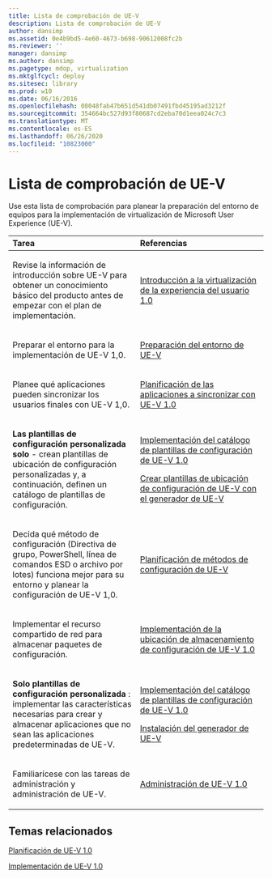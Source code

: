 ```yaml
---
title: Lista de comprobación de UE-V
description: Lista de comprobación de UE-V
author: dansimp
ms.assetid: 0e4b9bd5-4e60-4673-b698-90612008fc2b
ms.reviewer: ''
manager: dansimp
ms.author: dansimp
ms.pagetype: mdop, virtualization
ms.mktglfcycl: deploy
ms.sitesec: library
ms.prod: w10
ms.date: 06/16/2016
ms.openlocfilehash: 08048fab47b651d541db07491fbd45195ad3212f
ms.sourcegitcommit: 354664bc527d93f80687cd2eba70d1eea024c7c3
ms.translationtype: MT
ms.contentlocale: es-ES
ms.lasthandoff: 06/26/2020
ms.locfileid: "10823000"
---
```

# Lista de comprobación de UE-V


Use esta lista de comprobación para planear la preparación del entorno de equipos para la implementación de virtualización de Microsoft User Experience (UE-V).

<table>
<colgroup>
<col width="50%" />
<col width="50%" />
</colgroup>
<thead>
<tr class="header">
<th align="left">Tarea</th>
<th align="left">Referencias</th>
</tr>
</thead>
<tbody>
<tr class="odd">
<td align="left"><p>Revise la información de introducción sobre UE-V para obtener un conocimiento básico del producto antes de empezar con el plan de implementación.</p></td>
<td align="left"><p><a href="getting-started-with-user-experience-virtualization-10.md" data-raw-source="[Getting Started With User Experience Virtualization 1.0](getting-started-with-user-experience-virtualization-10.md)">Introducción a la virtualización de la experiencia del usuario 1.0</a></p></td>
</tr>
<tr class="even">
<td align="left"><p>Preparar el entorno para la implementación de UE-V 1,0.</p></td>
<td align="left"><p><a href="preparing-your-environment-for-ue-v.md" data-raw-source="[Preparing Your Environment for UE-V](preparing-your-environment-for-ue-v.md)">Preparación del entorno de UE-V</a></p></td>
</tr>
<tr class="odd">
<td align="left"><p>Planee qué aplicaciones pueden sincronizar los usuarios finales con UE-V 1,0.</p></td>
<td align="left"><p><a href="planning-which-applications-to-synchronize-with-ue-v-10.md" data-raw-source="[Planning Which Applications to Synchronize with UE-V 1.0](planning-which-applications-to-synchronize-with-ue-v-10.md)">Planificación de las aplicaciones a sincronizar con UE-V 1.0</a></p></td>
</tr>
<tr class="even">
<td align="left"><p><strong>Las plantillas de configuración personalizada solo </strong> - crean plantillas de ubicación de configuración personalizadas y, a continuación, definen un catálogo de plantillas de configuración.</p></td>
<td align="left"><p><a href="deploying-the-settings-template-catalog-for-ue-v-10.md" data-raw-source="[Deploying the Settings Template Catalog for UE-V 1.0](deploying-the-settings-template-catalog-for-ue-v-10.md)">Implementación del catálogo de plantillas de configuración de UE-V 1.0</a></p>
<p><a href="create-ue-v-settings-location-templates-with-the-ue-v-generator.md" data-raw-source="[Create UE-V Settings Location Templates with the UE-V Generator](create-ue-v-settings-location-templates-with-the-ue-v-generator.md)">Crear plantillas de ubicación de configuración de UE-V con el generador de UE-V</a></p></td>
</tr>
<tr class="odd">
<td align="left"><p>Decida qué método de configuración (Directiva de grupo, PowerShell, línea de comandos ESD o archivo por lotes) funciona mejor para su entorno y planear la configuración de UE-V 1,0.</p></td>
<td align="left"><p><a href="planning-for-ue-v-configuration-methods.md" data-raw-source="[Planning for UE-V Configuration Methods](planning-for-ue-v-configuration-methods.md)">Planificación de métodos de configuración de UE-V</a></p></td>
</tr>
<tr class="even">
<td align="left"><p>Implementar el recurso compartido de red para almacenar paquetes de configuración.</p></td>
<td align="left"><p><a href="deploying-the-settings-storage-location-for-ue-v-10.md" data-raw-source="[Deploying the Settings Storage Location for UE-V 1.0](deploying-the-settings-storage-location-for-ue-v-10.md)">Implementación de la ubicación de almacenamiento de configuración de UE-V 1.0</a></p></td>
</tr>
<tr class="odd">
<td align="left"><p><strong>Solo plantillas de configuración personalizada </strong> : implementar las características necesarias para crear y almacenar aplicaciones que no sean las aplicaciones predeterminadas de UE-V.</p></td>
<td align="left"><p><a href="deploying-the-settings-template-catalog-for-ue-v-10.md" data-raw-source="[Deploying the Settings Template Catalog for UE-V 1.0](deploying-the-settings-template-catalog-for-ue-v-10.md)">Implementación del catálogo de plantillas de configuración de UE-V 1.0</a></p>
<p><a href="installing-the-ue-v-generator.md" data-raw-source="[Installing the UE-V Generator](installing-the-ue-v-generator.md)">Instalación del generador de UE-V</a></p></td>
</tr>
<tr class="even">
<td align="left"><p>Familiarícese con las tareas de administración y administración de UE-V.</p></td>
<td align="left"><p><a href="administering-ue-v-10.md" data-raw-source="[Administering UE-V 1.0](administering-ue-v-10.md)">Administración de UE-V 1.0</a></p></td>
</tr>
</tbody>
</table>

 

## Temas relacionados


[Planificación de UE-V 1.0](planning-for-ue-v-10.md)

[Implementación de UE-V 1.0](deploying-ue-v-10.md)

 

 





